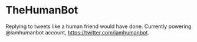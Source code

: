 # TheHumanBot
Replying to tweets like a human friend would have done. Currently powering @iamhumanbot account, https://twitter.com/iamhumanbot.
